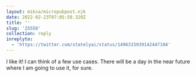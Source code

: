```yaml
---
layout: miksa/micropubpost.njk
date: 2022-02-23T07:05:50.320Z
title: ''
slug: '25550'
collection: reply
inreplyto:
  - 'https://twitter.com/statelyai/status/1496315939142447104'
---
```

I like it! I can think of a few use cases. There will be a day in the near future where I am going to use it, for sure.
